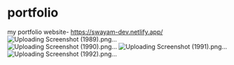 # portfolio
my portfolio website-
https://swayam-dev.netlify.app/
![Uploading Screenshot (1989).png…]()
![Uploading Screenshot (1990).png…]()
![Uploading Screenshot (1991).png…]()
![Uploading Screenshot (1992).png…]()
